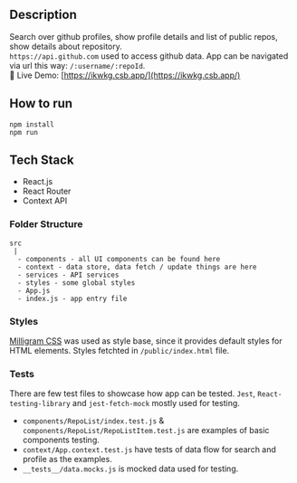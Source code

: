 ## Description

Search over github profiles, show profile details and list of public repos, show details about repository.  
`https://api.github.com` used to access github data.
App can be navigated via url this way: `/:username/:repoId`.    
🚀 Live Demo: [https://ikwkg.csb.app/](https://ikwkg.csb.app/)

## How to run

```
npm install
npm run
```

## Tech Stack

- React.js
- React Router
- Context API

### Folder Structure

```
src
 |
  - components - all UI components can be found here
  - context - data store, data fetch / update things are here
  - services - API services
  - styles - some global styles
  - App.js
  - index.js - app entry file
```

### Styles

[Milligram CSS](https://milligram.io/) was used as style base, since it provides default styles for HTML elements. Styles fetchted in `/public/index.html` file.

### Tests

There are few test files to showcase how app can be tested. `Jest`, `React-testing-library` and `jest-fetch-mock` mostly used for testing.

- `components/RepoList/index.test.js` & `components/RepoList/RepoListItem.test.js` are examples of basic components testing.
- `context/App.context.test.js` have tests of data flow for search and profile as the examples.
- `__tests__/data.mocks.js` is mocked data used for testing.
